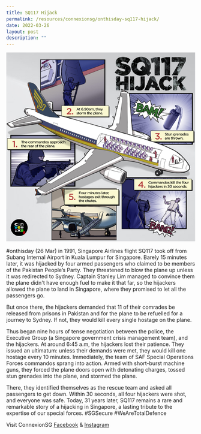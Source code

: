 ```yaml
---
title: SQ117 Hijack
permalink: /resources/connexionsg/onthisday-sq117-hijack/
date: 2022-03-26
layout: post
description: ""
---
```


![](/images/sq117-recovered.jpg)

#onthisday (26 Mar) in 1991, Singapore Airlines flight SQ117 took off from Subang Internal Airport in Kuala Lumpur for Singapore. 
Barely 15 minutes later, it was hijacked by four armed passengers who claimed to be members of the Pakistan People’s Party. They threatened to blow the plane up unless it was redirected to Sydney. Captain Stanley Lim managed to convince them the plane didn't have enough fuel to make it that far, so the hijackers allowed the plane to land in Singapore, where they promised to let all the passengers go. 

But once there, the hijackers demanded that 11 of their comrades be released from prisons in Pakistan and for the plane to be refuelled for a journey to Sydney. If not, they would kill every single hostage on the plane. 

Thus began nine hours of tense negotiation between the police,  the Executive Group (a Singapore government crisis management team), and the hijackers. At around 6:45 a.m, the hijackers lost their patience. They issued an ultimatum: unless their demands were met, they would kill one hostage every 10 minutes. Immediately, the team of SAF Special Operations Forces commandos sprang into action. Armed with short-burst machine guns, they forced the plane doors open with detonating charges, tossed stun grenades into the plane, and stormed the plane.

There, they identified themselves as the rescue team and asked all passengers to get down. Within 30 seconds, all four hijackers were shot, and everyone was safe. Today, 31 years later, SQ117 remains a rare and remarkable story of a hijacking in Singapore, a lasting tribute to the expertise of our special forces. #SGSecure #WeAreTotalDefence

Visit ConnexionSG [Facebook](https://www.facebook.com/ConnexionSG) & [Instagram](https://www.instagram.com/connexionsg/)